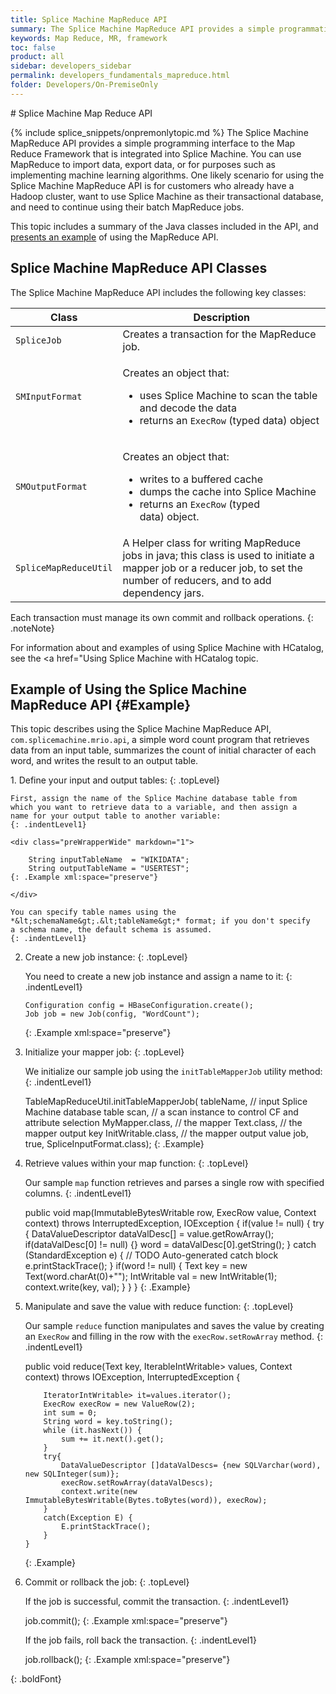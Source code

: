 ```yaml
---
title: Splice Machine MapReduce API
summary: The Splice Machine MapReduce API provides a simple programmatic interface for using MapReduce with HBase and taking advantage of the transactional capabilities that Splice Machine provides.
keywords: Map Reduce, MR, framework
toc: false
product: all
sidebar: developers_sidebar
permalink: developers_fundamentals_mapreduce.html
folder: Developers/On-PremiseOnly
---
```

<section>
<div class="TopicContent" data-swiftype-index="true" markdown="1">
# Splice Machine Map Reduce API

{% include splice_snippets/onpremonlytopic.md %}
The Splice Machine MapReduce API provides a simple programming interface
to the Map Reduce Framework that is integrated into Splice Machine. You
can use MapReduce to import data, export data, or for purposes such as
implementing machine learning algorithms. One likely scenario for using
the Splice Machine MapReduce API is for customers who already have a
Hadoop cluster, want to use Splice Machine as their transactional
database, and need to continue using their batch MapReduce jobs.

This topic includes a summary of the Java classes included in the
API, and [presents an example](#Example) of using the MapReduce API.

## Splice Machine MapReduce API Classes

The Splice Machine MapReduce API includes the following key classes:

<table summary="Descriptions of the key classes in the Splie Machine MapReduce API.">
                <col />
                <col />
                <thead>
                    <tr>
                        <th>Class</th>
                        <th>Description</th>
                    </tr>
                </thead>
                <tbody>
                    <tr>
                        <td><code>SpliceJob</code></td>
                        <td>Creates a transaction for the MapReduce job.</td>
                    </tr>
                    <tr>
                        <td><code>SMInputFormat</code></td>
                        <td>
                            <p class="noSpaceAbove">Creates an object that:</p>
                            <ul>
                                <li> uses Splice Machine to scan the table and decode the data</li>
                                <li>returns an <code>ExecRow</code> (typed data) object</li>
                            </ul>
                        </td>
                    </tr>
                    <tr>
                        <td><code>SMOutputFormat</code></td>
                        <td>
                            <p class="noSpaceAbove">Creates an object that:</p>
                            <ul>
                                <li> writes to a buffered cache</li>
                                <li>dumps the cache into Splice Machine </li>
                                <li>returns an <code>ExecRow</code> (typed data) object.</li>
                            </ul>
                        </td>
                    </tr>
                    <tr>
                        <td><code>SpliceMapReduceUtil</code></td>
                        <td>A Helper class for writing MapReduce jobs in java; this class is used to initiate a mapper job or a reducer job, to set the number of reducers, and to add dependency jars.</td>
                    </tr>
                </tbody>
            </table>
Each transaction must manage its own commit and rollback operations.
{: .noteNote}

For information about and examples of using Splice Machine with
HCatalog, see the <a href="Using Splice Machine with HCatalog topic.

## Example of Using the Splice Machine MapReduce API   {#Example}

This topic describes using the Splice Machine MapReduce API,
`com.splicemachine.mrio.api`, a simple word count program that retrieves
data from an input table, summarizes the count of initial character of
each word, and writes the result to an output table.

<div class="opsStepsList" markdown="1">
1.  Define your input and output tables:
    {: .topLevel}

    First, assign the name of the Splice Machine database table from
    which you want to retrieve data to a variable, and then assign a
    name for your output table to another variable:
    {: .indentLevel1}

    <div class="preWrapperWide" markdown="1">

        String inputTableName  = "WIKIDATA";
        String outputTableName = "USERTEST";
    {: .Example xml:space="preserve"}

    </div>

    You can specify table names using the
    *&lt;schemaName&gt;.&lt;tableName&gt;* format; if you don't specify
    a schema name, the default schema is assumed.
    {: .indentLevel1}

2.  Create a new job instance:
    {: .topLevel}

    You need to create a new job instance and assign a name to it:
    {: .indentLevel1}

    <div class="preWrapperWide" markdown="1">

        Configuration config = HBaseConfiguration.create();
        Job job = new Job(config, "WordCount");
    {: .Example xml:space="preserve"}

    </div>

3.  Initialize your mapper job:
    {: .topLevel}

    We initialize our sample job using the `initTableMapperJob` utility
    method:
    {: .indentLevel1}

    <div class="preWrapperWide" markdown="1">
        TableMapReduceUtil.initTableMapperJob(
            tableName,			// input Splice Machine database table
            scan,			// a scan instance to control CF and attribute selection
            MyMapper.class,		// the mapper
            Text.class,			// the mapper output key
            InitWritable.class,		// the mapper output value
            job,
            true,
            SpliceInputFormat.class);
    {: .Example}

    </div>

4.  Retrieve values within your map function:
    {: .topLevel}

    Our sample `map` function retrieves and parses a single row with
    specified columns.
    {: .indentLevel1}

    <div class="preWrapperWide" markdown="1">
        public void map(ImmutableBytesWritable row, ExecRow value, Context context)
                        throws InterruptedException, IOException {
            if(value != null) {
                try {
                    DataValueDescriptor dataValDesc[]  = value.getRowArray();
                    if(dataValDesc[0] != null) {}
                    word = dataValDesc[0].getString();
                    }
                catch (StandardException e) {
                    // TODO Auto-generated catch block
                    e.printStackTrace();
                }
                if(word != null) {
                    Text key = new Text(word.charAt(0)+"");
                    IntWritable val = new IntWritable(1);
                    context.write(key, val);
                }
            }
        }
    {: .Example}

    </div>

5.  Manipulate and save the value with reduce function:
    {: .topLevel}

    Our sample `reduce` function manipulates and saves the value by
    creating an `ExecRow` and filling in the row with the
    `execRow.setRowArray` method.
    {: .indentLevel1}

    <div class="preWrapperWide" markdown="1">
        public void reduce(Text key, IterableIntWritable> values, Context context)
                            throws IOException, InterruptedException {

            IteratorIntWritable> it=values.iterator();
            ExecRow execRow = new ValueRow(2);
            int sum = 0;
            String word = key.toString();
            while (it.hasNext()) {
                sum += it.next().get();
            }
            try{
                DataValueDescriptor []dataValDescs= {new SQLVarchar(word), new SQLInteger(sum)};
                execRow.setRowArray(dataValDescs);
                context.write(new ImmutableBytesWritable(Bytes.toBytes(word)), execRow);
            }
            catch(Exception E) {
                E.printStackTrace();
            }
        }
    {: .Example}

    </div>

6.  Commit or rollback the job:
    {: .topLevel}

    If the job is successful, commit the transaction.
    {: .indentLevel1}

    <div class="preWrapper" markdown="1">
        job.commit();
    {: .Example xml:space="preserve"}

    </div>

    If the job fails, roll back the transaction.
    {: .indentLevel1}

    <div class="preWrapper" markdown="1">
        job.rollback();
    {: .Example xml:space="preserve"}

    </div>
{: .boldFont}

</div>
</div>
</section>
